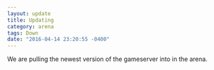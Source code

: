 ```yaml
---
layout: update
title: Updating
category: arena
tags: Down
date: "2016-04-14 23:20:55 -0400"
---
```


We are pulling the newest version of the gameserver into in the arena.
